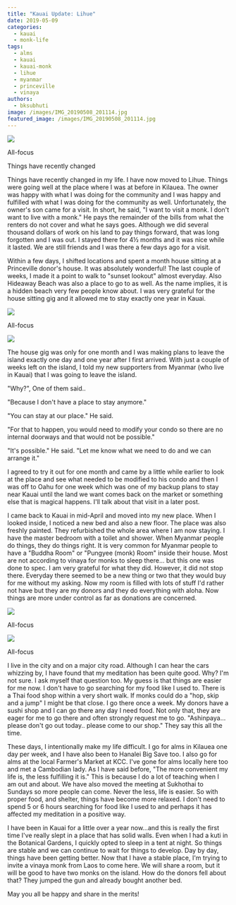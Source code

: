 ```yaml
---
title: "Kauai Update: Lihue"
date: 2019-05-09
categories: 
  - kauai
  - monk-life
tags: 
  - alms
  - kauai
  - kauai-monk
  - lihue
  - myanmar
  - princeville
  - vinaya
authors: 
  - bksubhuti
image: /images/IMG_20190508_201114.jpg
featured_image: /images/IMG_20190508_201114.jpg
---
```


![](/images/IMG_20190508_201114-1024x978.jpg)

All-focus

Things have recently changed

Things have recently changed in my life. I have now moved to Lihue. Things were going well at the place where I was at before in Kilauea. The owner was happy with what I was doing for the community and I was happy and fulfilled with what I was doing for the community as well. Unfortunately, the owner's son came for a visit. In short, he said, "I want to visit a monk. I don't want to live with a monk." He pays the remainder of the bills from what the renters do not cover and what he says goes. Although we did several thousand dollars of work on his land to pay things forward, that was long forgotten and I was out. I stayed there for 4½ months and it was nice while it lasted. We are still friends and I was there a few days ago for a visit.

Within a few days, I shifted locations and spent a month house sitting at a Princeville donor's house. It was absolutely wonderful! The last couple of weeks, I made it a point to walk to "sunset lookout" almost everyday. Also Hideaway Beach was also a place to go to as well. As the name implies, it is a hidden beach very few people know about. I was very grateful for the house sitting gig and it allowed me to stay exactly one year in Kauai.

![](/images/IMG_20190330_183736-1024x768.jpg)

All-focus

![](/images/IMG_20190403_182709-1024x768.jpg)

  
  

The house gig was only for one month and I was making plans to leave the island exactly one day and one year after I first arrived. With just a couple of weeks left on the island, I told my new supporters from Myanmar (who live in Kauai) that I was going to leave the island.

"Why?", One of them said..  

"Because I don't have a place to stay anymore."

"You can stay at our place." He said.

"For that to happen, you would need to modify your condo so there are no internal doorways and that would not be possible."

"It's possible." He said. "Let me know what we need to do and we can arrange it."

I agreed to try it out for one month and came by a little while earlier to look at the place and see what needed to be modified to his condo and then I was off to Oahu for one week which was one of my backup plans to stay near Kauai until the land we want comes back on the market or something else that is magical happens. I'll talk about that visit in a later post.

I came back to Kauai in mid-April and moved into my new place. When I looked inside, I noticed a new bed and also a new floor. The place was also freshly painted. They refurbished the whole area where I am now staying. I have the master bedroom with a toilet and shower. When Myanmar people do things, they do things right. It is very common for Myanmar people to have a "Buddha Room" or "Pungyee (monk) Room" inside their house. Most are not according to vinaya for monks to sleep there... but this one was done to spec. I am very grateful for what they did. However, it did not stop there. Everyday there seemed to be a new thing or two that they would buy for me without my asking. Now my room is filled with lots of stuff I'd rather not have but they are my donors and they do everything with aloha. Now things are more under control as far as donations are concerned.

![](/images/IMG_20190507_172106-1024x577.jpg)

All-focus

![](/images/IMG_20190418_102004-1024x768.jpg)

All-focus

I live in the city and on a major city road. Although I can hear the cars whizzing by, I have found that my meditation has been quite good. Why? I'm not sure. I ask myself that question too. My guess is that things are easier for me now. I don't have to go searching for my food like I used to. There is a Thai food shop within a very short walk. If monks could do a "hop, skip and a jump" I might be that close. I go there once a week. My donors have a sushi shop and I can go there any day I need food. Not only that, they are eager for me to go there and often strongly request me to go. "Ashinpaya… please don't go out today.. please come to our shop." They say this all the time.

These days, I intentionally make my life difficult. I go for alms in Kilauea one day per week, and I have also been to Hanalei Big Save too. I also go for alms at the local Farmer's Market at KCC. I've gone for alms locally here too and met a Cambodian lady. As I have said before, "The more convenient my life is, the less fulfilling it is." This is because I do a lot of teaching when I am out and about. We have also moved the meeting at Sukhothai to Sundays so more people can come. Never the less, life is easier. So with proper food, and shelter, things have become more relaxed. I don't need to spend 5 or 6 hours searching for food like I used to and perhaps it has affected my meditation in a positive way.

I have been in Kauai for a little over a year now...and this is really the first time I've really slept in a place that has solid walls. Even when I had a kuti in the Botanical Gardens, I quickly opted to sleep in a tent at night. So things are stable and we can continue to wait for things to develop. Day by day, things have been getting better. Now that I have a stable place, I'm trying to invite a vinaya monk from Laos to come here. We will share a room, but it will be good to have two monks on the island. How do the donors fell about that? They jumped the gun and already bought another bed.

May you all be happy and share in the merits!